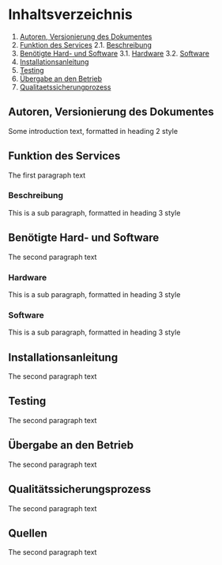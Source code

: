 # Inhaltsverzeichnis
1. [Autoren, Versionierung des Dokumentes](#autoren)
2. [Funktion des Services](#funktion)
	2.1. [Beschreibung](#beschreibung)
3. [Benötigte Hard- und Software](#ware)
	3.1. [Hardware](#hardware)
	3.2. [Software](#software)
4. [Installationsanleitung](#anleitung)
5. [Testing](#testing)
6. [Übergabe an den Betrieb](#übergabe)
7. [Qualitaetssicherungprozess](#quali)

## Autoren, Versionierung des Dokumentes <a name="autoren"></a>
Some introduction text, formatted in heading 2 style

## Funktion des Services <a name="funktion"></a>
The first paragraph text

### Beschreibung <a name="beschreibung"></a>
This is a sub paragraph, formatted in heading 3 style

## Benötigte Hard- und Software <a name="ware"></a>
The second paragraph text

### Hardware<a name="hardware"></a>
This is a sub paragraph, formatted in heading 3 style

### Software<a name="software"></a>
This is a sub paragraph, formatted in heading 3 style


## Installationsanleitung <a name="anleitung"></a>
The second paragraph text

## Testing<a name="testing"></a>
The second paragraph text

## Übergabe an den Betrieb <a name="übergabe"></a>
The second paragraph text


## Qualitätssicherungsprozess <a name="quali"></a>
The second paragraph text

## Quellen<a name="quellen"></a>
The second paragraph text
<!--stackedit_data:
eyJoaXN0b3J5IjpbODE1MDQ1NzI4LC0yMDUwNDI1MjU2LDE5MT
U1Nzk2OTAsNzI4NDM5NzUxLDE3MDUxNzY0MTYsLTEyMTI2MTgz
MDgsLTE5Mzg3NzkxNTAsLTEwMzc4NTM2ODMsLTgwNDg2MjE5Ny
wxOTUwNTA4Nzk4LDM3NTE2MjU3MiwzOTYxODQyMDUsMjI0OTYy
MCwtMjA4ODc0NjYxMiw5MTIxNDUyMTBdfQ==
-->